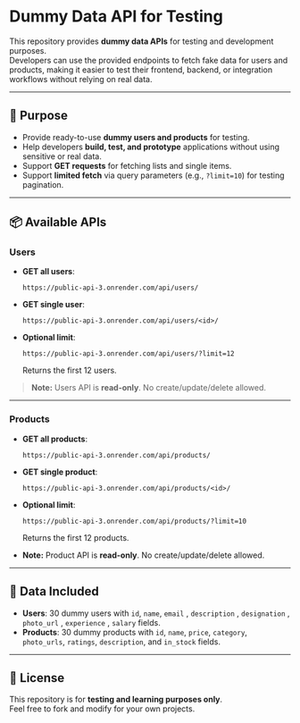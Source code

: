 # Dummy Data API for Testing

This repository provides **dummy data APIs** for testing and development purposes.  
Developers can use the provided endpoints to fetch fake data for users and products, making it easier to test their frontend, backend, or integration workflows without relying on real data.

---

## 🚀 Purpose

- Provide ready-to-use **dummy users and products** for testing.
- Help developers **build, test, and prototype** applications without using sensitive or real data.
- Support **GET requests** for fetching lists and single items.
- Support **limited fetch** via query parameters (e.g., `?limit=10`) for testing pagination.

---

## 📦 Available APIs

### Users

- **GET all users**:  
  ```
  https://public-api-3.onrender.com/api/users/
  ```
- **GET single user**:  
  ```
  https://public-api-3.onrender.com/api/users/<id>/
  ```
- **Optional limit**:  
  ```
  https://public-api-3.onrender.com/api/users/?limit=12
  ```
  Returns the first 12 users.

> **Note:** Users API is **read-only**. No create/update/delete allowed.

---

### Products

- **GET all products**:  
  ```
  https://public-api-3.onrender.com/api/products/
  ```
- **GET single product**:  
  ```
  https://public-api-3.onrender.com/api/products/<id>/
  ```
- **Optional limit**:  
  ```
  https://public-api-3.onrender.com/api/products/?limit=10
  ```
  Returns the first 12 products.

- **Note:** Product API is **read-only**. No create/update/delete allowed.


---

## 🔧 Data Included

- **Users**: 30 dummy users with `id`, `name`, `email` , `description` , `designation` , `photo_url` , `experience` , `salary` fields.
- **Products**: 30 dummy products with `id`, `name`, `price`, `category`, `photo_urls`, `ratings`, `description`, and `in_stock` fields.

---

## 📜 License

This repository is for **testing and learning purposes only**.  
Feel free to fork and modify for your own projects.

